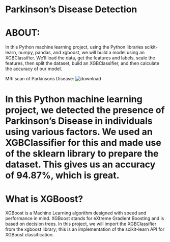 # Parkinson’s Disease Detection

# ABOUT:
In this Python machine learning project, using the Python libraries scikit-learn, numpy, pandas, and xgboost, we will build a model using an XGBClassifier. We’ll load the data, get the features and labels, scale the features, then split the dataset, build an XGBClassifier, and then calculate the accuracy of our model.

MRI scan of Parkinsons Disease:
![download](https://user-images.githubusercontent.com/56868253/124424376-8d3def00-dd84-11eb-9770-de967df8f51e.png)



# In this Python machine learning project, we detected the presence of Parkinson’s Disease in individuals using various factors. We used an XGBClassifier for this and made use of the sklearn library to prepare the dataset. This gives us an accuracy of 94.87%, which is great.


# What is XGBoost?

XGBoost is a Machine Learning algorithm designed with speed and performance in mind. XGBoost stands for eXtreme Gradient Boosting and is based on decision trees. In this project, we will import the XGBClassifier from the xgboost library; this is an implementation of the scikit-learn API for XGBoost classification.

